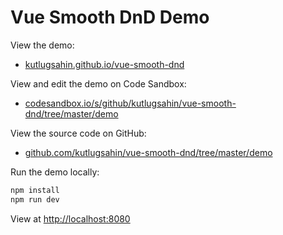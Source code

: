 # Vue Smooth DnD Demo

View the demo:

- [kutlugsahin.github.io/vue-smooth-dnd](https://kutlugsahin.github.io/vue-smooth-dnd)

View and edit the demo on Code Sandbox:

- [codesandbox.io/s/github/kutlugsahin/vue-smooth-dnd/tree/master/demo](https://codesandbox.io/s/github/kutlugsahin/vue-smooth-dnd/tree/master/demo)

View the source code on GitHub:

- [github.com/kutlugsahin/vue-smooth-dnd/tree/master/demo](https://github.com/kutlugsahin/vue-smooth-dnd/tree/master/demo)

Run the demo locally:

```bash
npm install
npm run dev
```

View at [http://localhost:8080](http://localhost:8080)
